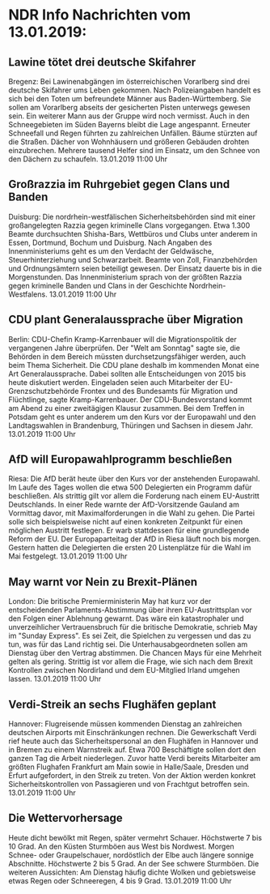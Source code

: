 # NDR Info Nachrichten vom 13.01.2019:


## Lawine tötet drei deutsche Skifahrer
Bregenz: Bei Lawinenabgängen im österreichischen Vorarlberg sind drei deutsche Skifahrer ums Leben gekommen. Nach Polizeiangaben handelt es sich bei den Toten um befreundete Männer aus Baden-Württemberg. Sie sollen am Vorarlberg abseits der gesicherten Pisten unterwegs gewesen sein. Ein weiterer Mann aus der Gruppe wird noch vermisst. Auch in den Schneegebieten im Süden Bayerns bleibt die Lage angespannt. Erneuter Schneefall und Regen führten zu zahlreichen Unfällen. Bäume stürzten auf die Straßen. Dächer von Wohnhäusern und größeren Gebäuden drohten einzubrechen. Mehrere tausend Helfer sind im Einsatz, um den Schnee von den Dächern zu schaufeln. 13.01.2019 11:00 Uhr 

## Großrazzia im Ruhrgebiet gegen Clans und Banden
Duisburg: Die nordrhein-westfälischen Sicherheitsbehörden sind mit einer großangelegten Razzia gegen kriminelle Clans vorgegangen. Etwa 1.300 Beamte durchsuchten Shisha-Bars, Wettbüros und Clubs unter anderem in Essen, Dortmund, Bochum und Duisburg. Nach Angaben des Innenministeriums geht es um den Verdacht der Geldwäsche, Steuerhinterziehung und Schwarzarbeit. Beamte von Zoll, Finanzbehörden und Ordnungsämtern seien beteiligt gewesen. Der Einsatz dauerte bis in die Morgenstunden. Das Innenministerium sprach von der größten Razzia gegen kriminelle Banden und Clans in der Geschichte Nordrhein-Westfalens. 13.01.2019 11:00 Uhr 

## CDU plant Generalaussprache über Migration
Berlin:	CDU-Chefin Kramp-Karrenbauer will die Migrationspolitik der vergangenen Jahre überprüfen. Der "Welt am Sonntag" sagte sie, die Behörden in dem Bereich müssten durchsetzungsfähiger werden, auch beim Thema Sicherheit. Die CDU plane deshalb im kommenden Monat eine Art Generalaussprache. Dabei sollten alle Entscheidungen von 2015 bis heute diskutiert werden. Eingeladen seien auch Mitarbeiter der EU-Grenzschutzbehörde Frontex und des Bundesamts für Migration und Flüchtlinge, sagte Kramp-Karrenbauer. Der CDU-Bundesvorstand kommt am Abend zu einer zweitägigen Klausur zusammen. Bei dem Treffen in Potsdam geht es unter anderem um den Kurs vor der Europawahl und den Landtagswahlen in Brandenburg, Thüringen und Sachsen in diesem Jahr. 13.01.2019 11:00 Uhr 

## AfD will Europawahlprogramm beschließen
Riesa:	Die AfD berät heute über den Kurs vor der anstehenden Europawahl. Im Laufe des Tages wollen die etwa 500 Delegierten ein Programm dafür beschließen. Als strittig gilt vor allem die Forderung nach einem EU-Austritt Deutschlands. In einer Rede warnte der AfD-Vorsitzende Gauland am Vormittag davor, mit Maximalforderungen in die Wahl zu gehen. Die Partei solle sich beispielsweise nicht auf einen konkreten Zeitpunkt für einen möglichen Austritt festlegen. Er warb stattdessen für eine grundlegende Reform der EU. Der Europaparteitag der AfD in Riesa läuft noch bis morgen. Gestern hatten die Delegierten die ersten 20 Listenplätze für die Wahl im Mai festgelegt. 13.01.2019 11:00 Uhr 

## May warnt vor Nein zu Brexit-Plänen
London: Die britische Premierministerin May hat kurz vor der entscheidenden Parlaments-Abstimmung über ihren EU-Austrittsplan vor den Folgen einer Ablehnung gewarnt. Das wäre ein katastrophaler und unverzeihlicher Vertrauensbruch für die britische Demokratie, schrieb May im "Sunday Express". Es sei Zeit, die Spielchen zu vergessen und das zu tun, was für das Land richtig sei. Die Unterhausabgeordneten sollen am Dienstag über den Vertrag abstimmen. Die Chancen Mays für eine Mehrheit gelten als gering. Strittig ist vor allem die Frage, wie sich nach dem Brexit Kontrollen zwischen Nordirland und dem EU-Mitglied Irland umgehen lassen. 13.01.2019 11:00 Uhr 

## Verdi-Streik an sechs Flughäfen geplant
Hannover: Flugreisende müssen kommenden Dienstag an zahlreichen deutschen Airports mit Einschränkungen rechnen. Die Gewerkschaft Verdi rief heute auch das Sicherheitspersonal an den Flughäfen in Hannover und in Bremen zu einem Warnstreik auf. Etwa 700 Beschäftigte sollen dort den ganzen Tag die Arbeit niederlegen. Zuvor hatte Verdi bereits Mitarbeiter am größten Flughafen Frankfurt am Main sowie in Halle/Saale, Dresden und Erfurt aufgefordert, in den Streik zu treten. Von der Aktion werden konkret Sicherheitskontrollen von Passagieren und von Frachtgut betroffen sein. 13.01.2019 11:00 Uhr 

## Die Wettervorhersage
Heute dicht bewölkt mit Regen, später vermehrt Schauer. Höchstwerte 7 bis 10 Grad. An den Küsten Sturmböen aus West bis Nordwest. Morgen Schnee- oder Graupelschauer, nordöstlich der Elbe auch längere sonnige Abschnitte. Höchstwerte 2 bis 5 Grad. An der See schwere Sturmböen. Die weiteren Aussichten: Am Dienstag häufig dichte Wolken und gebietsweise etwas Regen oder Schneeregen, 4 bis 9 Grad. 13.01.2019 11:00 Uhr 
